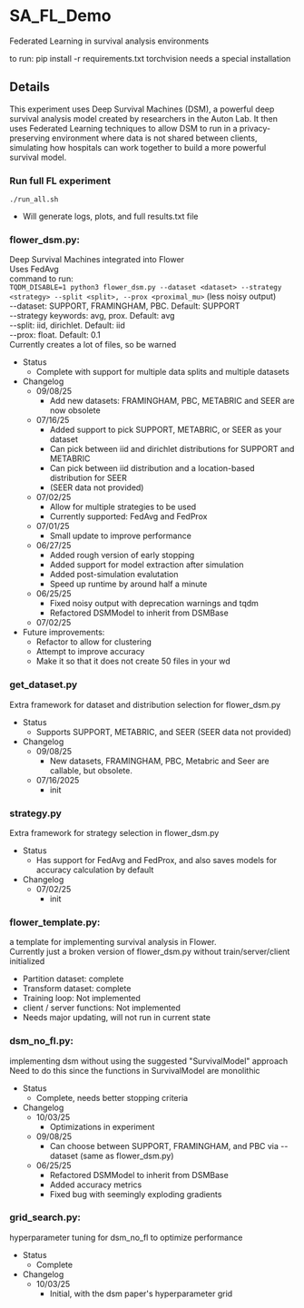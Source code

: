 # SA_FL_Demo
Federated Learning in survival analysis environments

to run: pip install -r requirements.txt
torchvision needs a special installation

## Details
This experiment uses Deep Survival Machines (DSM), a powerful deep survival analysis model created by researchers in the Auton Lab. It then uses Federated Learning techniques to allow DSM to run in a privacy-preserving environment where data is not shared between clients, simulating how hospitals can work together to build a more powerful survival model.
### Run full FL experiment
`./run_all.sh`
- Will generate logs, plots, and full results.txt file
### flower_dsm.py: 
Deep Survival Machines integrated into Flower \
Uses FedAvg \
command to run: \
`TQDM_DISABLE=1 python3 flower_dsm.py --dataset <dataset> --strategy <strategy> --split <split>, --prox <proximal_mu>` (less noisy output) \
--dataset: SUPPORT, FRAMINGHAM, PBC. Default: SUPPORT \
--strategy keywords: avg, prox. Default: avg \
--split: iid, dirichlet. Default: iid \
--prox: float. Default: 0.1 \
Currently creates a lot of files, so be warned
* Status
    - Complete with support for multiple data splits and multiple datasets
* Changelog
    * 09/08/25
        * Add new datasets: FRAMINGHAM, PBC, METABRIC and SEER are now obsolete
    * 07/16/25
        * Added support to pick SUPPORT, METABRIC, or SEER as your dataset
        * Can pick between iid and dirichlet distributions for SUPPORT and METABRIC
        * Can pick between iid distribution and a location-based distribution for SEER
        * (SEER data not provided)
    * 07/02/25
        * Allow for multiple strategies to be used
        * Currently supported: FedAvg and FedProx
    * 07/01/25
        * Small update to improve performance
    * 06/27/25
        * Added rough version of early stopping
        * Added support for model extraction after simulation
        * Added post-simulation evalutation
        * Speed up runtime by around half a minute
    * 06/25/25
        * Fixed noisy output with deprecation warnings and tqdm
        * Refactored DSMModel to inherit from DSMBase
    * 07/02/25
* Future improvements:
    * Refactor to allow for clustering
    * Attempt to improve accuracy
    * Make it so that it does not create 50 files in your wd


### get_dataset.py
Extra framework for dataset and distribution selection for flower_dsm.py
* Status
    * Supports SUPPORT, METABRIC, and SEER (SEER data not provided)
* Changelog
    * 09/08/25
        * New datasets, FRAMINGHAM, PBC, Metabric and Seer are callable, but obsolete.
    * 07/16/2025
        * init
### strategy.py
Extra framework for strategy selection in flower_dsm.py
* Status
    - Has support for FedAvg and FedProx, and also saves models for accuracy calculation by default
* Changelog
    * 07/02/25
        * init


### flower_template.py: 
a template for implementing survival analysis in Flower. \
Currently just a broken version of flower_dsm.py without train/server/client initialized
- Partition dataset: complete
- Transform dataset: complete
- Training loop: Not implemented
- client / server functions: Not implemented
- Needs major updating, will not run in current state

### dsm_no_fl.py: 
implementing dsm without using the suggested "SurvivalModel" approach \
Need to do this since the functions in SurvivalModel are monolithic
* Status
    * Complete, needs better stopping criteria
* Changelog
    * 10/03/25
        * Optimizations in experiment
    * 09/08/25
        * Can choose between SUPPORT, FRAMINGHAM, and PBC via --dataset (same as flower_dsm.py)
    * 06/25/25
        * Refactored DSMModel to inherit from DSMBase
        * Added accuracy metrics
        * Fixed bug with seemingly exploding gradients

### grid_search.py:
hyperparameter tuning for dsm_no_fl to optimize performance
* Status
    * Complete
* Changelog
    * 10/03/25
        * Initial, with the dsm paper's hyperparameter grid

